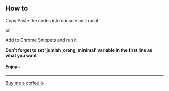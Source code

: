 ## How to
Copy Paste the codes into console and run it

or

Add to Chrome Snippets and run it

<b>Don't forget to set 'jumlah_orang_minimal' variable in the first line as what you want</b>


#### Enjoy~


___
<a href="https://saweria.co/jeddenkah" target="_blank">Buy me a coffee :coffee:</a>